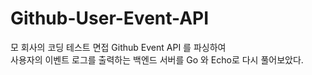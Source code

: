 # Github-User-Event-API
모 회사의 코딩 테스트 면접 Github Event API 를 파싱하여  
사용자의 이벤트 로그를 출력하는 백엔드 서버를 Go 와 Echo로 다시 풀어보았다.
